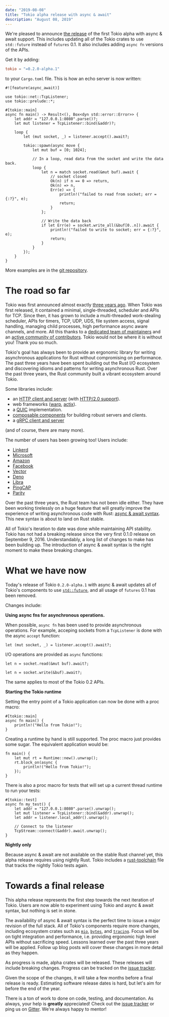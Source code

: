 ```yaml
---
date: "2019-08-08"
title: "Tokio alpha release with async & await"
description: "August 08, 2019"
---
```


We're pleased to announce [the release][crates] of the first Tokio alpha with
async & await support. This includes updating all of the Tokio crates to use
`std::future` instead of `futures` 0.1. It also includes adding `async fn`
versions of the APIs.

Get it by adding:

```toml
tokio = "=0.2.0-alpha.1"
```

to your `Cargo.toml` file. This is how an echo server is now written:

```rust,ignore
#![feature(async_await)]

use tokio::net::TcpListener;
use tokio::prelude::*;

#[tokio::main]
async fn main() -> Result<(), Box<dyn std::error::Error>> {
    let addr = "127.0.0.1:8080".parse()?;
    let mut listener = TcpListener::bind(&addr)?;

    loop {
        let (mut socket, _) = listener.accept().await?;

        tokio::spawn(async move {
            let mut buf = [0; 1024];

            // In a loop, read data from the socket and write the data back.
            loop {
                let n = match socket.read(&mut buf).await {
                    // socket closed
                    Ok(n) if n == 0 => return,
                    Ok(n) => n,
                    Err(e) => {
                        println!("failed to read from socket; err = {:?}", e);
                        return;
                    }
                };

                // Write the data back
                if let Err(e) = socket.write_all(&buf[0..n]).await {
                    println!("failed to write to socket; err = {:?}", e);
                    return;
                }
            }
        });
    }
}
```

More examples are in the [git repository][examples].

# The road so far

Tokio was first announced almost exactly [three years ago][tokio-ann]. When
Tokio was first released, it contained a minimal, single-threaded, scheduler and
APIs for TCP. Since then, it has grown to include a multi-threaded work-stealing
scheduler, APIs for timers, TCP, UDP, UDS, file system access, signal handling,
managing child processes, high performance async aware channels, and more. All
this thanks to a [dedicated team of maintainers][maint] and an [active community
of contributors][contrib]. Tokio would not be where it is without you! Thank you
so much.

Tokio's goal has always been to provide an ergonomic library for writing
asynchronous applications for Rust without compromising on performance. The past
three years have been spent building out the Rust I/O ecosystem and discovering
idioms and patterns for writing asynchronous Rust. Over the past three years,
the Rust community built a vibrant ecosystem around Tokio.

Some libraries include:

- an [HTTP client and server][hyper] (with [HTTP/2.0 support][h2]).
- web frameworks ([warp][warp], [actix][actix]).
- a [QUIC][quinn] implementation.
- [composable components][tower] for building robust servers and clients.
- a [gRPC client and server][grpc]

[hyper]: https://github.com/hyperium/
[h2]: https://github.com/hyperium/h2
[quinn]: https://github.com/djc/quinn
[tower]: https://github.com/tower-rs/tower
[warp]: https://github.com/seanmonstar/warp/
[actix]: https://github.com/actix/actix-web
[grpc]: https://github.com/tower-rs/tower-grpc/

[trustdns]: https://github.com/bluejekyll/trust-dns

(and of course, there are many more).

The number of users has been growing too! Users include:

- [Linkerd](https://linkerd.io/)
- [Microsoft](https://github.com/Azure/iotedge)
- [Amazon](https://github.com/firecracker-microvm/firecracker)
- [Facebook](https://github.com/facebookexperimental/mononoke)
- [Vector](https://vector.dev/)
- [Deno](https://github.com/denoland/deno)
- [Libra](https://github.com/libra/libra)
- [PingCAP](https://pingcap.com)
- [Parity](https://www.parity.io/)

Over the past three years, the Rust team has not been idle either. They have
been working tirelessly on a huge feature that will greatly improve the
experience of writing asynchronous code with Rust: [async & await
syntax][async_await]. This new syntax is about to land on Rust stable.

All of Tokio's iteration to date was done while maintaining API stability. Tokio
has not had a breaking release since the very first 0.1.0 release on September
9, 2016. Understandably, a long list of changes to make has been building up.
The introduction of async & await syntax is the right moment to make these
breaking changes.

# What we have now

Today's release of Tokio `0.2.0-alpha.1` with async & await updates all of
Tokio's components to use [`std::future`][std_future], and all usage of
`futures` 0.1 has been removed.

Changes include:

**Using async fns for asynchronous operations.**

When possible, `async fn` has been used to provide asynchronous operations. For
example, acceping sockets from a `TcpListener` is done with the async `accept`
function:

```rust,ignore
let (mut socket, _) = listener.accept().await?;
```

I/O operations are provided as `async` functions:

```rust,ignore
let n = socket.read(&mut buf).await?;

let n = socket.write(&buf).await?;
```

The same applies to most of the Tokio 0.2 APIs.

**Starting the Tokio runtime**

Setting the entry point of a Tokio application can now be done with a proc
macro:

```rust,ignore
#[tokio::main]
async fn main() {
    println!("Hello from Tokio!");
}
```

Creating a runtime by hand is still supported. The proc macro just provides some
sugar. The equivalent application would be:

```rust,ignore
fn main() {
    let mut rt = Runtime::new().unwrap();
    rt.block_on(async {
        println!("Hello from Tokio!");
    });
}
```

There is also a proc macro for tests that will set up a current thread runtime
to run your tests:

```rust,ignore
#[tokio::test]
async fn my_test() {
    let addr = "127.0.0.1:8080".parse().unwrap();
    let mut listener = TcpListener::bind(&addr).unwrap();
    let addr = listener.local_addr().unwrap();

    // Connect to the listener
    TcpStream::connect(&addr).await.unwrap();
}
```

**Nightly only**

Because async & await are not available on the stable Rust channel yet, this
alpha release requires using nightly Rust. Tokio includes a
[rust-toolchain][rustup] file that tracks the nightly Tokio tests again.

[rustup]: https://github.com/tokio-rs/tokio/blob/master/rust-toolchain

# Towards a final release

This alpha release represents the first step towards the next iteration of
Tokio. Users are now able to experiment using Tokio and async & await syntax,
but nothing is set in stone.

The availability of async & await syntax is the perfect time to issue a major
revision of the full stack. All of Tokio's components require more changes,
including ecosystem crates such as [`mio`][mio], [`bytes`][bytes], and
[`tracing`][tracing]. Focus will be on tight integration and performance, i.e.
providing ergonomic high level APIs without sacrificing speed. Lessons learned
over the past three years will be applied. Follow up blog posts will cover these
changes in more detail as they happen.

As progress is made, alpha crates will be released. These releases will include
breaking changes. Progress can be tracked on the [issue tracker][issues].

Given the scope of the changes, it will take a few months before a final release
is ready. Estimating software release dates is hard, but let's aim for before
the end of the year.

There is a ton of work to done on code, testing, and documentation. As always,
your help is **greatly** appreciated! Check out the [issue tracker][issues] or
ping us on [Gitter][gitter]. We're always happy to mentor!

[crates]: https://crates.io/crates/tokio/0.2.0-alpha.1
[tokio-ann]: https://medium.com/@carllerche/announcing-tokio-df6bb4ddb34
[maint]: https://github.com/orgs/tokio-rs/people
[contrib]: https://github.com/tokio-rs/tokio/graphs/contributors
[async_await]:
  https://github.com/rust-lang/rfcs/blob/master/text/2394-async_await.md
[std_future]: https://doc.rust-lang.org/std/
[mio]: https://github.com/tokio-rs/mio
[bytes]: https://github.com/tokio-rs/bytes
[tracing]: https://github.com/tokio-rs/tracing
[issues]:
  https://github.com/tokio-rs/tokio/issues?q=is%3Aopen+is%3Aissue+milestone%3Av0.2
[examples]: https://github.com/tokio-rs/tokio/tree/master/tokio/examples
[gitter]: https://gitter.im/tokio-rs/tokio
